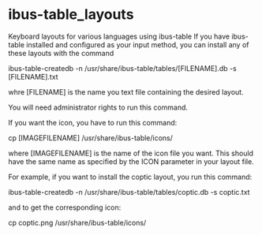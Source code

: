 # ibus-table_layouts
Keyboard layouts for various languages using ibus-table
If you have ibus-table installed and configured as your input method, you can install any of these layouts with the command

 ibus-table-createdb -n /usr/share/ibus-table/tables/[FILENAME].db -s [FILENAME].txt

whre [FILENAME] is the name you text file containing the desired layout. 

You will need administrator rights to run this command.

If you want the icon, you have to run this command:

 cp [IMAGEFILENAME] /usr/share/ibus-table/icons/

where [IMAGEFILENAME] is the name of the icon file you want. This should have the same name as specified by the ICON parameter in your layout file.


For example, if you want to install the coptic layout, you run this command: 

 ibus-table-createdb -n /usr/share/ibus-table/tables/coptic.db -s coptic.txt

and to get the corresponding icon:

 cp coptic.png /usr/share/ibus-table/icons/
